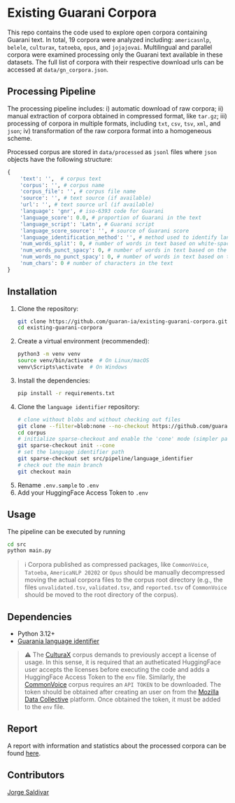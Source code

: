 # Existing Guarani Corpora

This repo contains the code used to explore open corpora containing Guarani text. 
In total, 19 corpora were analyzed including: `americasnlp`, `belele`, `culturax`,
`tatoeba`, `opus`, and `jojajovai`. Multilingual and parallel corpora were examined
processing only the Guarani text available in these datasets. The full list of 
corpora with their respective download urls can be accessed at `data/gn_corpora.json`.

## Processing Pipeline

The processing pipeline includes: i) automatic download of raw corpora;
ii) manual extraction of corpora obtained in compressed format, like `tar.gz`;
iii) processing of corpora in multiple formats, including `txt`, `csv`, `tsv`, `xml`, 
and `json`; iv) transformation of the raw corpora format into a homogeneous scheme.

Processed corpus are stored in `data/processed` as `jsonl` files where `json` objects have the 
following structure:
```python
{
    'text': '',  # corpus text
    'corpus': '', # corpus name
    'corpus_file': '', # corpus file name
    'source': '', # text source (if available)
    'url': '', # text source url (if available)
    'language': 'gnr', # iso-6393 code for Guarani
    'language_score': 0.0, # proportion of Guarani in the text
    'language_script': 'Latn', # Guarani script
    'language_score_source': '', # source of Guarani score
    'language_identification_method': '', # method used to identify language
    'num_words_split': 0, # number of words in text based on white-space split
    'num_words_punct_spacy': 0, # number of words in text based on the Spacy generic segmentator
    'num_words_no_punct_spacy': 0, # number of words in text based on the Spacy generic segmentator (excluding punctuation)
    'num_chars': 0 # number of characters in the text
}
```

## Installation

1.  Clone the repository:
    ```bash
    git clone https://github.com/guaran-ia/existing-guarani-corpora.git
    cd existing-guarani-corpora
    ```
2.  Create a virtual environment (recommended):
    ```bash
    python3 -m venv venv
    source venv/bin/activate  # On Linux/macOS
    venv\Scripts\activate  # On Windows
    ```
3.  Install the dependencies:
    ```bash
    pip install -r requirements.txt
    ```
4. Clone the `language identifier` repository:
    ```bash
    # clone without blobs and without checking out files
    git clone --filter=blob:none --no-checkout https://github.com/guaran-ia/corpus.git
    cd corpus
    # initialize sparse-checkout and enable the 'cone' mode (simpler patterns)
    git sparse-checkout init --cone
    # set the language identifier path
    git sparse-checkout set src/pipeline/language_identifier
    # check out the main branch
    git checkout main
    ```
5. Rename `.env.sample` to `.env`
6. Add your HuggingFace Access Token to `.env`

## Usage

The pipeline can be executed by running 

```bash
cd src
python main.py
```

> :information_source: Corpora published as compressed packages, like `CommonVoice`,
> `Tatoeba`, `AmericaNLP 20202` or `Opus` should be manually decompressed moving
> the actual corpora files to the corpus root directory (e.g., the files `unvalidated.tsv`, 
> `validated.tsv`, and `reported.tsv` of `CommonVoice` should be moved to
> the root directory of the corpus).

## Dependencies
*   Python 3.12+
*   [Guarania language identifier](https://github.com/guaran-ia/corpus/tree/main/src/pipeline/language_identifier)

> :warning: The [CulturaX](https://huggingface.co/datasets/uonlp/CulturaX) corpus demands to 
previously accept a license of usage. In this sense, it is required that an 
autheticated HuggingFace user accepts the licenses before executing the code 
and adds a HuggingFace Access Token to the `env` file. Similarly, the [CommonVoice](https://datacollective.mozillafoundation.org/datasets/cmflnuzw5snt23l6000zq12ei) corpus requires an `API TOKEN` to be downloaded. 
The token should be obtained after creating an user on from the [Mozilla Data Collective](https://datacollective.mozillafoundation.org) platform. Once obtained the token, it must be added to the `env` file. 


## Report

A report with information and statistics about the processed corpora can be found [here](https://github.com/guaran-ia/existing-guarani-corpora/blob/main/report.md).

## Contributors

[Jorge Saldivar](https://github.com/joausaga)
